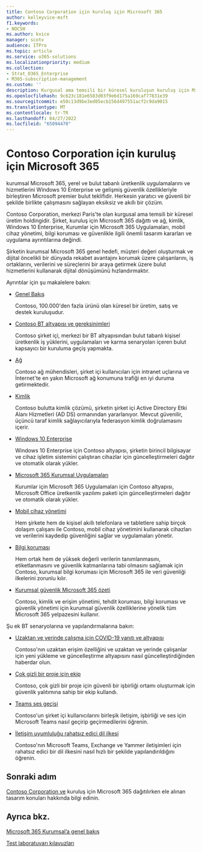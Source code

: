 ```yaml
---
title: Contoso Corporation için kuruluş için Microsoft 365
author: kelleyvice-msft
f1.keywords:
- NOCSH
ms.author: kvice
manager: scotv
audience: ITPro
ms.topic: article
ms.service: o365-solutions
ms.localizationpriority: medium
ms.collection:
- Strat_O365_Enterprise
- M365-subscription-management
ms.custom: ''
description: Kurgusal ama temsili bir küresel kuruluşun kuruluş için Microsoft 365 nasıl benimsediği.
ms.openlocfilehash: 9c623c181e6583d03f9e6d175a169caf77831e39
ms.sourcegitcommit: e50c13d9be3ed05ecb156d497551acf2c9da9015
ms.translationtype: MT
ms.contentlocale: tr-TR
ms.lasthandoff: 04/27/2022
ms.locfileid: "65094470"
---
```

# <a name="microsoft-365-for-enterprise-for-the-contoso-corporation"></a>Contoso Corporation için kuruluş için Microsoft 365

kurumsal Microsoft 365, yerel ve bulut tabanlı üretkenlik uygulamalarını ve hizmetlerini Windows 10 Enterprise ve gelişmiş güvenlik özellikleriyle birleştiren Microsoft premier bulut teklifidir. Herkesin yaratıcı ve güvenli bir şekilde birlikte çalışmasını sağlayan eksiksiz ve akıllı bir çözüm.

Contoso Corporation, merkezi Paris'te olan kurgusal ama temsili bir küresel üretim holdingidir. Şirket, kuruluş için Microsoft 365 dağıttı ve ağ, kimlik, Windows 10 Enterprise, Kurumlar için Microsoft 365 Uygulamaları, mobil cihaz yönetimi, bilgi koruması ve güvenlikle ilgili önemli tasarım kararları ve uygulama ayrıntılarına değindi.

Şirketin kurumsal Microsoft 365 genel hedefi, müşteri değeri oluşturmak ve dijital öncelikli bir dünyada rekabet avantajını korumak üzere çalışanlarını, iş ortaklarını, verilerini ve süreçlerini bir araya getirmek üzere bulut hizmetlerini kullanarak dijital dönüşümünü hızlandırmaktır.

Ayrıntılar için şu makalelere bakın:

- [Genel Bakış](contoso-overview.md)

  Contoso, 100.000'den fazla ürünü olan küresel bir üretim, satış ve destek kuruluşudur.

- [Contoso BT altyapısı ve gereksinimleri](contoso-infra-needs.md)

  Contoso şirket içi, merkezi bir BT altyapısından bulut tabanlı kişisel üretkenlik iş yüklerini, uygulamaları ve karma senaryoları içeren bulut kapsayıcı bir kuruluma geçiş yapmakta.

- [Ağ](contoso-networking.md)

  Contoso ağ mühendisleri, şirket içi kullanıcıları için intranet uçlarına ve İnternet'te en yakın Microsoft ağ konumuna trafiği en iyi duruma getirmektedir.

- [Kimlik](contoso-identity.md)

  Contoso bulutta kimlik çözümü, şirketin şirket içi Active Directory Etki Alanı Hizmetleri (AD DS) ormanından yararlanıyor. Mevcut güvenilir, üçüncü taraf kimlik sağlayıcılarıyla federasyon kimlik doğrulamasını içerir.

- [Windows 10 Enterprise](contoso-win10.md)

  Windows 10 Enterprise için Contoso altyapısı, şirketin birincil bilgisayar ve cihaz işletim sistemini çalıştıran cihazlar için güncelleştirmeleri dağıtır ve otomatik olarak yükler.

- [Microsoft 365 Kurumsal Uygulamaları](contoso-o365pp.md)

  Kurumlar için Microsoft 365 Uygulamaları için Contoso altyapısı, Microsoft Office üretkenlik yazılımı paketi için güncelleştirmeleri dağıtır ve otomatik olarak yükler.

- [Mobil cihaz yönetimi](contoso-mdm.md)

  Hem şirkete hem de kişisel akıllı telefonlara ve tabletlere sahip birçok dolaşım çalışanı ile Contoso, mobil cihaz yönetimini kullanarak cihazları ve verilerini kaydedip güvenliğini sağlar ve uygulamaları yönetir.

- [Bilgi koruması](contoso-info-protect.md)

  Hem ortak hem de yüksek değerli verilerin tanımlanmasını, etiketlanmasını ve güvenlik katmanlarına tabi olmasını sağlamak için Contoso, kurumsal bilgi koruması için Microsoft 365 ile veri güvenliği ilkelerini zorunlu kılır.

- [Kurumsal güvenlik Microsoft 365 özeti](contoso-security-summary.md)

  Contoso, kimlik ve erişim yönetimi, tehdit koruması, bilgi koruması ve güvenlik yönetimi için kurumsal güvenlik özelliklerine yönelik tüm Microsoft 365 yelpazesini kullanır.

Şu ek BT senaryolarına ve yapılandırmalarına bakın:

- [Uzaktan ve yerinde çalışma için COVID-19 yanıtı ve altyapısı](../solutions/contoso-remote-onsite-work.md)

  Contoso'nın uzaktan erişim özelliğini ve uzaktan ve yerinde çalışanlar için yeni yükleme ve güncelleştirme altyapısını nasıl güncelleştirdiğinden haberdar olun.

- [Çok gizli bir proje için ekip](../solutions/contoso-team-for-top-secret-project.md)

  Contoso, çok gizli bir proje için güvenli bir işbirliği ortamı oluşturmak için güvenlik yalıtımına sahip bir ekip kullandı.

- [Teams ses geçişi](/MicrosoftTeams/voice-case-study-overview)

  Contoso'un şirket içi kullanıcılarını birleşik iletişim, işbirliği ve ses için Microsoft Teams nasıl geçirip geçirmedilerini öğrenin.

- [İletişim uyumluluğu rahatsız edici dil ilkesi](../compliance/communication-compliance-case-study.md)

  Contoso'nın Microsoft Teams, Exchange ve Yammer iletişimleri için rahatsız edici bir dil ilkesini nasıl hızlı bir şekilde yapılandırıldığını öğrenin.

## <a name="next-step"></a>Sonraki adım

[Contoso Corporation ve](contoso-overview.md) kuruluş için Microsoft 365 dağıtılırken ele alınan tasarım konuları hakkında bilgi edinin.


## <a name="see-also"></a>Ayrıca bkz.

[Microsoft 365 Kurumsal’a genel bakış](microsoft-365-overview.md)

[Test laboratuvarı kılavuzları](m365-enterprise-test-lab-guides.md)